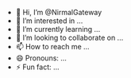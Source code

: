 - 👋 Hi, I’m @NirmalGateway
- 👀 I’m interested in ...
- 🌱 I’m currently learning ...
- 💞️ I’m looking to collaborate on ...
- 📫 How to reach me ...
- 😄 Pronouns: ...
- ⚡ Fun fact: ...

<!---
NirmalGateway/NirmalGateway is a ✨ special ✨ repository because its `README.md` (this file) appears on your GitHub profile.
You can click the Preview link to take a look at your changes.
--->

